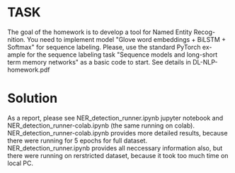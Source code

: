 # TASK 
The goal of the homework is to develop a tool for Named Entity Recog-
nition. You need to implement model "Glove word embeddings + BiLSTM + Softmax" for sequence labeling. Please, use the standard PyTorch ex-
ample for the sequence labeling task "Sequence models and long-short term
memory networks" as a basic code to start. 
See details in DL-NLP-homework.pdf

# Solution
As a report, please see NER_detection_runner.ipynb jupyter notebook 
and NER_detection_runner-colab.ipynb (the same running on colab). <br>
NER_detection_runner-colab.ipynb provides more detailed results, because there were running for 5 epochs for full dataset.<br>
NER_detection_runner.ipynb provides all neccessary information also, but there were running on rerstricted dataset, because it took too much time on local PC. 

